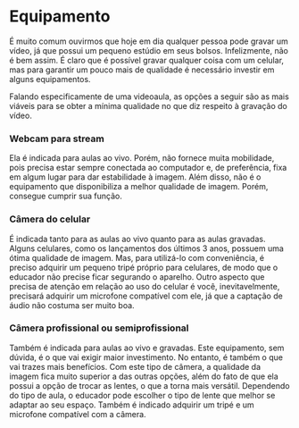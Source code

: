 # Equipamento

É muito comum ouvirmos que hoje em dia qualquer pessoa pode gravar um vídeo, já que possui um pequeno estúdio em seus bolsos. Infelizmente, não é bem assim. É claro que é possível gravar qualquer coisa com um celular, mas para garantir um pouco mais de qualidade é necessário investir em alguns equipamentos. 

Falando especificamente de uma videoaula, as opções a seguir são as mais viáveis para se obter a mínima qualidade no que diz respeito à gravação do vídeo.

### Webcam para stream

Ela é indicada para aulas ao vivo. Porém, não fornece muita mobilidade, pois precisa estar sempre conectada ao computador e, de preferência, fixa em algum lugar para dar estabilidade à imagem. Além disso, não é o equipamento que disponibiliza a melhor qualidade de imagem. Porém, consegue cumprir sua função.

### Câmera do celular

É indicada tanto para as aulas ao vivo quanto para as aulas gravadas. Alguns celulares, como os lançamentos dos últimos 3 anos, possuem uma ótima qualidade de imagem. Mas, para utilizá-lo com conveniência, é preciso adquirir um pequeno tripé próprio para celulares, de modo que o educador não precise ficar segurando o aparelho. Outro aspecto que precisa de atenção em relação ao uso do celular é você, inevitavelmente, precisará adquirir um microfone compatível com ele, já que a captação de áudio não costuma ser muito boa.

### Câmera profissional ou semiprofissional

Também é indicada para aulas ao vivo e gravadas. Este equipamento, sem dúvida, é o que vai exigir maior investimento. No entanto, é também o que vai trazes mais benefícios. Com este tipo de câmera, a qualidade da imagem fica muito superior a das outras opções, além do fato de que ela possui a opção de trocar as lentes, o que a torna mais versátil. Dependendo do tipo de aula, o educador pode escolher o tipo de lente que melhor se adaptar ao seu espaço. Também é indicado adquirir um tripé e um microfone compatível com a câmera.

